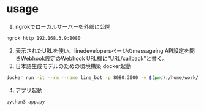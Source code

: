 # usage
1. ngrokでローカルサーバーを外部に公開
```bash
ngrok http 192.168.3.9:8080
```
2. 表示されたURLを使い、linedevelopersページのmessageing API設定を開きWebhook設定のWebhook URL欄に"URL/callback"と書く。
3. 日本語生成モデルのための環境構築 docker起動
```bash
docker run -it --rm --name line_bot -p 8080:3000 -v $(pwd):/home/work/ --gpus all line_bot:latest
```
4. アプリ起動
```bash
python3 app.py
```
